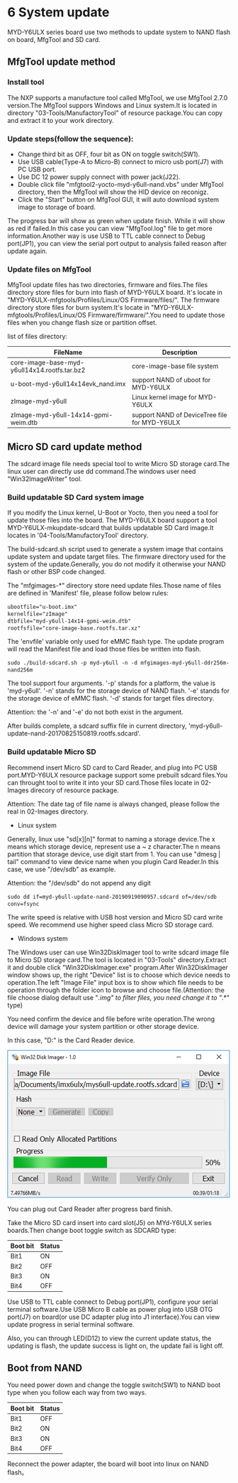 # 6 System update

MYD-Y6ULX series board use two methods to update system to NAND flash on board, MfgTool and SD card.

## MfgTool update method

### Install tool

The NXP supports a manufacture tool called MfgTool, we use MfgTool 2.7.0 version.The MfgTool suppors Windows and Linux system.It is located in directory "03-Tools/ManufactoryTool" of resource package.You can copy and extract it to your work directory.

### Update steps(follow the sequence):

* Change third bit as OFF, four bit as ON on toggle switch(SW1).
* Use USB cable(Type-A to Micro-B) connect to micro usb port(J7) with PC USB port.
* Use DC 12 power supply connect with power jack(J22).
* Double click file "mfgtool2-yocto-myd-y6ull-nand.vbs" under MfgTool directory, then the MfgTool will show the HID device on reconigz.
* Click the "Start" button on MfgTool GUI, it will auto download system image to storage of board.

The progress bar will show as green when update finish. While it will show as red if failed.In this case you can view "MfgTool.log" file to get more information.Another way is use USB to TTL cable connect to Debug port(JP1), you can view the serial port output to analysis failed reason after update again.

### Update files on MfgTool

MfgTool update files has two directories, firmware and files.The files directory store files for burn into flash of MYD-Y6ULX board. It's locate in "MYD-Y6ULX-mfgtools/Profiles/Linux/OS Firmware/files/".
The firmware directory store files for burn system.It's locate in "MYD-Y6ULX-mfgtools/Profiles/Linux/OS Firmware/firmware/".You need to update those files when you change flash size or partition offset.

list of files directory:

FileName | Description
---- | -----
core-image-base-myd-y6ull14x14.rootfs.tar.bz2 | core-image-base file system
u-boot-myd-y6ull14x14evk_nand.imx | support NAND of uboot for MYD-Y6ULX
zImage-myd-y6ull | Linux kernel image for MYD-Y6ULX
zImage-myd-y6ull-14x14-gpmi-weim.dtb | support NAND of DeviceTree file for MYD-Y6ULX

## Micro SD card update method

The sdcard image file needs special tool to write Micro SD storage card.The linux user can directly use dd command.The windows user need "Win32ImageWriter" tool.

### Build updatable SD Card system image

If you modify the Linux kernel, U-Boot or Yocto, then you need a tool for update those files into the board.
The MYD-Y6ULX board support a tool MYD-Y6ULX-mkupdate-sdcard that builds updatable SD Card image.It locates in '04-Tools/ManufactoryTool' directory.

The build-sdcard.sh script used to generate a system image that contains update system and update target files.
The firmware directory used for the system of the update.Generally, you do not modify it otherwise your NAND flash or other BSP code changed.

The "mfgimages-*" directory store need update files.Those name of files are defined in 'Manifest' file, please follow below rules:

```
ubootfile="u-boot.imx"
kernelfile="zImage"
dtbfile="myd-y6ull-14x14-gpmi-weim.dtb"
rootfsfile="core-image-base.rootfs.tar.xz"
```
The 'envfile' variable only used for eMMC flash type.
The update program will read the Manifest file and load those files be written into flash.

```
sudo ./build-sdcard.sh -p myd-y6ull -n -d mfgimages-myd-y6ull-ddr256m-nand256m
```
The tool support four arguments.
'-p' stands for a platform, the value is 'myd-y6ull'.
'-n' stands for the storage device of NAND flash.
'-e' stands for the storage  device of eMMC flash.
'-d' stands for target files directory.

Attention: the '-n' and '-e' do not both exist in the argument.

After builds complete, a sdcard suffix file in current directory, 'myd-y6ull-update-nand-20170825150819.rootfs.sdcard'.

### Build updatable Micro SD

Recommend insert Micro SD card to Card Reader, and plug into PC USB port.MYD-Y6ULX resource package support some prebuilt sdcard files.You can throught tool to write it into your SD card.Those files locate in 02-Images direcory of resource package.

Attention: The date tag of file name is always changed, please follow the real in 02-Images directory.

* Linux system

Generally, linux use "sd[x][n]" format to naming a storage device.The x means which storage device, represent use a ~ z character.The n means partition that storage device, use digit start from 1. You can use "dmesg | tail" command to view device name when you plugin Card Reader.In this case, we use "/dev/sdb" as example.

Attention: the "/dev/sdb" do not append any digit

```
sudo dd if=myd-y6ull-update-nand-20190919090957.sdcard of=/dev/sdb conv=fsync
```

The write speed is relative with USB host version and Micro SD card write speed. We recommend use higher speed class Micro SD storage card.

* Windows system

The Windows user can use Win32DiskImager tool to write sdcard image file to Micro SD storage card.The tool is located in "03-Tools" directory.Extract it and double click "Win32DiskImager.exe" program.After Win32DiskImager window shows up, the right "Device" list is to choose which device needs to operation.The left "Image File" input box is to show which file needs to be operation through the folder icon to browse and choose file.(Attention: the file choose dialog default use "*.img" to filter
files, you need change it to "*.*" type)

You need confirm the device and file before write operation.The wrong device will damage your system partition or other storage device.

In this case, "D:" is the Card Reader device.

![Win32DiskImage write sdcard image file](image/6-1.png)

You can plug out Card Reader after progress bard finish.

Take the Micro SD card insert into card slot(J5) on MYd-Y6ULX series boards.Then change boot toggle switch as SDCARD type: 

Boot bit | Status
--- | ----
Bit1 | ON
Bit2 | OFF
Bit3 | ON
Bit4 | OFF

Use USB to TTL cable connect to Debug port(JP1), configure your serial terminal software.Use USB Micro B cable as power plug into USB OTG port(J7) on board(or use DC adapter plug into J1 interface).You can view update progress in serial terminal software.

Also, you can through LED(D12) to view the current update status, the updating is flash, the update success is light on, the update fail is light off.

## Boot from NAND

You need power down and change the toggle switch(SW1) to NAND boot type when you follow each way from two ways.

Boot bit | Status
--- | ----
Bit1 | OFF
Bit2 | ON
Bit3 | ON
Bit4 | OFF

Reconnect the power adapter, the board will boot into linux on NAND flash。

